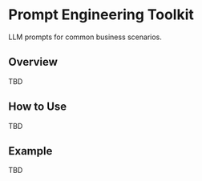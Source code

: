 # Prompt Engineering Toolkit

LLM prompts for common business scenarios.

## Overview
TBD

## How to Use
TBD

## Example
TBD

